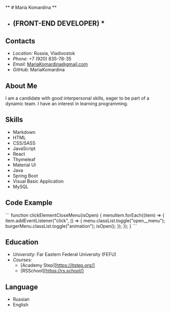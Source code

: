 ** # Maria Komardina **
* ## (FRONT-END DEVELOPER) *


## Contacts

- *Location:* Russia, Vladivostok
- *Phone:* +7 (920) 835-78-35
- *Email:* MariaKomardina@gmail.com
- *GitHub:* MariaKomardina


## About Me

I am a candidate with good interpersonal skills, eager to be part of a dynamic team. 
I have an interest in learning programming.


## Skills 

- Markdown
- HTML
- CSS/SASS
- JavaScript
- React
- Thymeleaf
- Material UI
- Java
- Spring Boot
- Visual Basic Application
- MySQL


## Code Example

\```
  function clickElementCloseMenu(isOpen) {
    menuItem.forEach((item) => {
      item.addEventListener("click", () => {
        menu.classList.toggle("open__menu");
        burgerMenu.classList.toggle("animation");
        isOpen();
      });
    });
  }
\```


## Education

- *University:* Far Eastern Federal University (FEFU)
- *Courses:*
    + [Academy Step][https://itstep.org/]
    + [RSSchool][https://rs.school/]


## Language

- Russian
- English